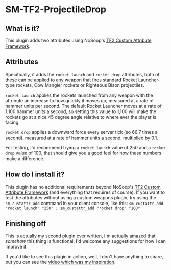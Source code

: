 # SM-TF2-ProjectileDrop
## What is it?
This plugin adds two attributes using NoSoop's [TF2 Custom Attribute Framework](https://github.com/nosoop/SM-TFCustAttr).

## Attributes
Specifically, it adds the `rocket launch` and `rocket drop` attributes, both of these can be applied to any weapon that fires standard Rocket Launcher-type rockets, Cow Mangler rockets or Righteous Bison projectiles.

`rocket launch` applies the rockets launched from any weapon with the attribute an increase to how quickly it moves up, measured at a rate of hammer units per second.
The default Rocket Launcher moves at a rate of 1,100 hammer units a second, so setting this value to 1,100 will make the rockets go at a nice 45 degree angle relative to where ever the player is facing.

`rocket drop` applies a downward force every server tick (so 66.7 times a second), measured at a rate of hammer units a second, multiplied by 0.1.

For testing, I'd recommend trying a `rocket launch` value of 250 and a `rocket drop` value of 100, that should give you a good feel for how these numbers make a difference.

## How do I install it?
This plugin has no additional requirements beyond NoSoop's [TF2 Custom Attribute Framework](https://github.com/nosoop/SM-TFCustAttr) (and everything that requires of course).
If you want to test the attributes without using a custom weapons plugin, try using the `sm_custattr_add` command in your client console, like this:
`sm_custattr_add "rocket launch" "250" ; sm_custattr_add "rocket drop" "100"`

## Finishing off
This is actually my second plugin ever written, I'm actually amazed that *somehow* this thing is functional, I'd welcome any suggestions for how I can improve it.

If you'd like to see this plugin in action, well, I don't have anything to share, but you can see the [video which was my inspiration](https://youtu.be/7RtjkCMmZxY).
